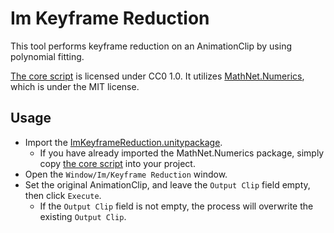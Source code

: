 # Im Keyframe Reduction

This tool performs keyframe reduction on an AnimationClip by using polynomial fitting.

[The core script](https://github.com/phi16/ImKeyframeReduction/blob/main/Assets/Im/Script/KeyframeReduction.cs) is licensed under CC0 1.0. It utilizes [MathNet.Numerics](https://numerics.mathdotnet.com/), which is under the MIT license.

## Usage

- Import the [ImKeyframeReduction.unitypackage](https://github.com/phi16/ImKeyframeReduction/raw/main/ImKeyframeReduction.unitypackage).
  - If you have already imported the MathNet.Numerics package, simply copy [the core script](https://github.com/phi16/ImKeyframeReduction/blob/main/Assets/Im/Script/KeyframeReduction.cs) into your project.
- Open the `Window/Im/Keyframe Reduction` window.
- Set the original AnimationClip, and leave the `Output Clip` field empty, then click `Execute`.
  - If the `Output Clip` field is not empty, the process will overwrite the existing `Output Clip`.